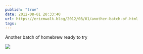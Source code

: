 ```yaml
---
publish: "true"
date: 2012-08-01 20:33:40
url: https://ericmwalk.blog/2012/08/01/another-batch-of.html
tags: 
---
```


Another batch of homebrew ready to try

![](https://ericmwalk.blog/uploads/2022/00e4cee8ac.jpg)